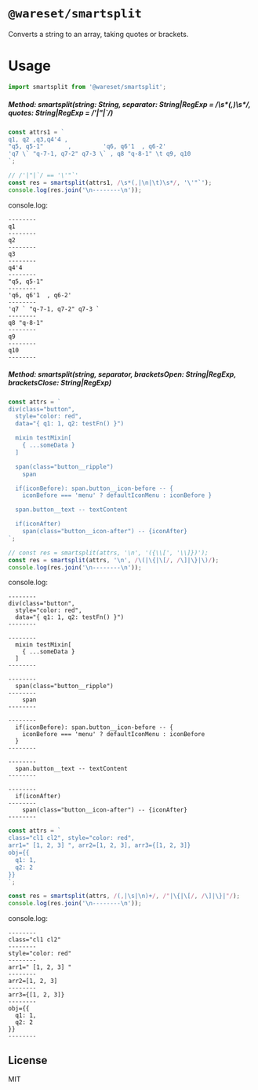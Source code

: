 # `@wareset/smartsplit`

Converts a string to an array, taking quotes or brackets.

# Usage

```js
import smartsplit from '@wareset/smartsplit';
```

##### Method: smartsplit(string: String, separator: String|RegExp = /\s*(,)\s*/, quotes: String|RegExp = /'|"|`/)

```js
const attrs1 = `
q1, q2 ,q3,q4'4 ,
"q5, q5-1"       ,         'q6, q6'1  , q6-2'
'q7 \` "q-7-1, q7-2" q7-3 \` , q8 "q-8-1" \t q9, q10
`;

// /'|"|`/ == '\'"`'
const res = smartsplit(attrs1, /\s*(,|\n|\t)\s*/, '\'"`');
console.log(res.join('\n--------\n'));
```

console.log:

```console
--------
q1
--------
q2
--------
q3
--------
q4'4
--------
"q5, q5-1"
--------
'q6, q6'1  , q6-2'
--------
'q7 ` "q-7-1, q7-2" q7-3 `
--------
q8 "q-8-1"
--------
q9
--------
q10
--------
```

##### Method: smartsplit(string, separator, bracketsOpen: String|RegExp, bracketsClose: String|RegExp)

```js
const attrs = `
div(class="button",
  style="color: red",
  data="{ q1: 1, q2: testFn() }")

  mixin testMixin[
    { ...someData }
  ]

  span(class="button__ripple")
    span

  if(iconBefore): span.button__icon-before -- {
    iconBefore === 'menu' ? defaultIconMenu : iconBefore }

  span.button__text -- textContent

  if(iconAfter)
    span(class="button__icon-after") -- {iconAfter}
`;

// const res = smartsplit(attrs, '\n', '({\\[', '\\]})');
const res = smartsplit(attrs, '\n', /\(|\{|\[/, /\]|\}|\)/);
console.log(res.join('\n--------\n'));
```

console.log:

```console
--------
div(class="button",
  style="color: red",
  data="{ q1: 1, q2: testFn() }")
--------

--------
  mixin testMixin[
    { ...someData }
  ]
--------

--------
  span(class="button__ripple")
--------
    span
--------

--------
  if(iconBefore): span.button__icon-before -- {
    iconBefore === 'menu' ? defaultIconMenu : iconBefore
  }
--------

--------
  span.button__text -- textContent
--------

--------
  if(iconAfter)
--------
    span(class="button__icon-after") -- {iconAfter}
--------
```

```js
const attrs = `
class="cl1 cl2", style="color: red",
arr1=" [1, 2, 3] ", arr2=[1, 2, 3], arr3={[1, 2, 3]}
obj={{
  q1: 1,
  q2: 2
}}
`;

const res = smartsplit(attrs, /(,|\s|\n)+/, /"|\{|\[/, /\]|\}|"/);
console.log(res.join('\n--------\n'));
```

console.log:

```console
--------
class="cl1 cl2"
--------
style="color: red"
--------
arr1=" [1, 2, 3] "
--------
arr2=[1, 2, 3]
--------
arr3={[1, 2, 3]}
--------
obj={{
  q1: 1,
  q2: 2
}}
--------
```

## License

MIT
